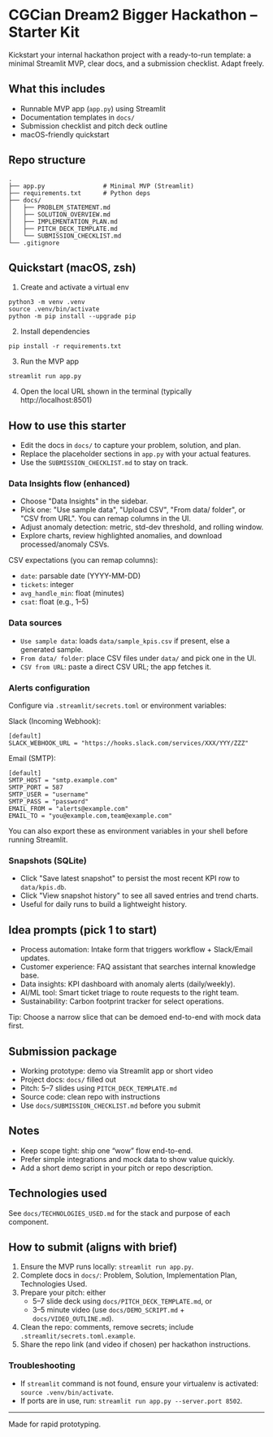 # CGCian Dream2 Bigger Hackathon – Starter Kit

Kickstart your internal hackathon project with a ready-to-run template: a minimal Streamlit MVP, clear docs, and a submission checklist. Adapt freely.

## What this includes
- Runnable MVP app (`app.py`) using Streamlit
- Documentation templates in `docs/`
- Submission checklist and pitch deck outline
- macOS-friendly quickstart

## Repo structure
```
.
├── app.py                # Minimal MVP (Streamlit)
├── requirements.txt      # Python deps
├── docs/
│   ├── PROBLEM_STATEMENT.md
│   ├── SOLUTION_OVERVIEW.md
│   ├── IMPLEMENTATION_PLAN.md
│   ├── PITCH_DECK_TEMPLATE.md
│   └── SUBMISSION_CHECKLIST.md
└── .gitignore
```

## Quickstart (macOS, zsh)
1) Create and activate a virtual env
```
python3 -m venv .venv
source .venv/bin/activate
python -m pip install --upgrade pip
```

2) Install dependencies
```
pip install -r requirements.txt
```

3) Run the MVP app
```
streamlit run app.py
```

4) Open the local URL shown in the terminal (typically http://localhost:8501)

## How to use this starter
- Edit the docs in `docs/` to capture your problem, solution, and plan.
- Replace the placeholder sections in `app.py` with your actual features.
- Use the `SUBMISSION_CHECKLIST.md` to stay on track.

### Data Insights flow (enhanced)
- Choose "Data Insights" in the sidebar.
- Pick one: "Use sample data", "Upload CSV", "From data/ folder", or "CSV from URL". You can remap columns in the UI.
- Adjust anomaly detection: metric, std-dev threshold, and rolling window.
- Explore charts, review highlighted anomalies, and download processed/anomaly CSVs.

CSV expectations (you can remap columns):
- `date`: parsable date (YYYY-MM-DD)
- `tickets`: integer
- `avg_handle_min`: float (minutes)
- `csat`: float (e.g., 1–5)

### Data sources
- `Use sample data`: loads `data/sample_kpis.csv` if present, else a generated sample.
- `From data/ folder`: place CSV files under `data/` and pick one in the UI.
- `CSV from URL`: paste a direct CSV URL; the app fetches it.

### Alerts configuration
Configure via `.streamlit/secrets.toml` or environment variables:

Slack (Incoming Webhook):
```
[default]
SLACK_WEBHOOK_URL = "https://hooks.slack.com/services/XXX/YYY/ZZZ"
```

Email (SMTP):
```
[default]
SMTP_HOST = "smtp.example.com"
SMTP_PORT = 587
SMTP_USER = "username"
SMTP_PASS = "password"
EMAIL_FROM = "alerts@example.com"
EMAIL_TO = "you@example.com,team@example.com"
```

You can also export these as environment variables in your shell before running Streamlit.

### Snapshots (SQLite)
- Click "Save latest snapshot" to persist the most recent KPI row to `data/kpis.db`.
- Click "View snapshot history" to see all saved entries and trend charts.
- Useful for daily runs to build a lightweight history.

## Idea prompts (pick 1 to start)
- Process automation: Intake form that triggers workflow + Slack/Email updates.
- Customer experience: FAQ assistant that searches internal knowledge base.
- Data insights: KPI dashboard with anomaly alerts (daily/weekly).
- AI/ML tool: Smart ticket triage to route requests to the right team.
- Sustainability: Carbon footprint tracker for select operations.

Tip: Choose a narrow slice that can be demoed end-to-end with mock data first.

## Submission package
- Working prototype: demo via Streamlit app or short video
- Project docs: `docs/` filled out
- Pitch: 5–7 slides using `PITCH_DECK_TEMPLATE.md`
- Source code: clean repo with instructions
 - Use `docs/SUBMISSION_CHECKLIST.md` before you submit

## Notes
- Keep scope tight: ship one “wow” flow end-to-end.
- Prefer simple integrations and mock data to show value quickly.
- Add a short demo script in your pitch or repo description.
## Technologies used
See `docs/TECHNOLOGIES_USED.md` for the stack and purpose of each component.

## How to submit (aligns with brief)
1) Ensure the MVP runs locally: `streamlit run app.py`.
2) Complete docs in `docs/`: Problem, Solution, Implementation Plan, Technologies Used.
3) Prepare your pitch: either
	- 5–7 slide deck using `docs/PITCH_DECK_TEMPLATE.md`, or
	- 3–5 minute video (use `docs/DEMO_SCRIPT.md` + `docs/VIDEO_OUTLINE.md`).
4) Clean the repo: comments, remove secrets; include `.streamlit/secrets.toml.example`.
5) Share the repo link (and video if chosen) per hackathon instructions.


### Troubleshooting
- If `streamlit` command is not found, ensure your virtualenv is activated: `source .venv/bin/activate`.
- If ports are in use, run: `streamlit run app.py --server.port 8502`.

---
Made for rapid prototyping.